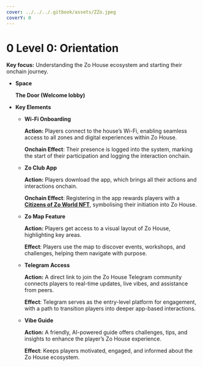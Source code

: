 ```yaml
---
cover: ../../../.gitbook/assets/ZZo.jpeg
coverY: 0
---
```


# 0️ Level 0: Orientation



**Key focus:** Understanding the Zo House ecosystem and starting their onchain journey.

*   **Space**

    **The Door (Welcome lobby)**
* **Key Elements**
  *   **Wi-Fi Onboarding**

      **Action:** Players connect to the house’s Wi-Fi, enabling seamless access to all zones and digital experiences within Zo House.

      **Onchain Effect**: Their presence is logged into the system, marking the start of their participation and logging the interaction onchain.
  *   **Zo Club App**

      **Action:** Players download the app, which brings all their actions and interactions onchain.

      **Onchain Effect**: Registering in the app rewards players with a [**Citizens of Zo World NFT**](https://opensea.io/collection/citizens-of-zo-world), symbolising their initiation into Zo House.
  *   **Zo Map Feature**

      **Action:** Players get access to a visual layout of Zo House, highlighting key areas.

      **Effect**: Players use the map to discover events, workshops, and challenges, helping them navigate with purpose.
  *   **Telegram Access**

      **Action:** A direct link to join the Zo House Telegram community connects players to real-time updates, live vibes, and assistance from peers.

      **Effect**: Telegram serves as the entry-level platform for engagement, with a path to transition players into deeper app-based interactions.
  *   **Vibe Guide**

      **Action:** A friendly, AI-powered guide offers challenges, tips, and insights to enhance the player’s Zo House experience.

      **Effect**: Keeps players motivated, engaged, and informed about the Zo House ecosystem.
